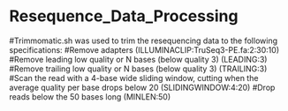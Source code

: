 # Resequence_Data_Processing

#Trimmomatic.sh was used to trim the resequencing data to the following specifications:
    #Remove adapters (ILLUMINACLIP:TruSeq3-PE.fa:2:30:10)
    #Remove leading low quality or N bases (below quality 3) (LEADING:3)
    #Remove trailing low quality or N bases (below quality 3) (TRAILING:3)
    #Scan the read with a 4-base wide sliding window, cutting when the average quality per base drops below 20       (SLIDINGWINDOW:4:20)
#Drop reads below the 50 bases long (MINLEN:50)
